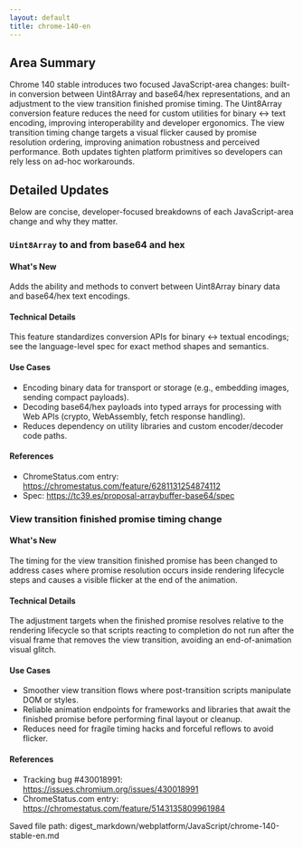 ```yaml
---
layout: default
title: chrome-140-en
---
```


## Area Summary

Chrome 140 stable introduces two focused JavaScript-area changes: built-in conversion between Uint8Array and base64/hex representations, and an adjustment to the view transition finished promise timing. The Uint8Array conversion feature reduces the need for custom utilities for binary ↔ text encoding, improving interoperability and developer ergonomics. The view transition timing change targets a visual flicker caused by promise resolution ordering, improving animation robustness and perceived performance. Both updates tighten platform primitives so developers can rely less on ad-hoc workarounds.

## Detailed Updates

Below are concise, developer-focused breakdowns of each JavaScript-area change and why they matter.

### `Uint8Array` to and from base64 and hex

#### What's New
Adds the ability and methods to convert between Uint8Array binary data and base64/hex text encodings.

#### Technical Details
This feature standardizes conversion APIs for binary <-> textual encodings; see the language-level spec for exact method shapes and semantics.

#### Use Cases
- Encoding binary data for transport or storage (e.g., embedding images, sending compact payloads).
- Decoding base64/hex payloads into typed arrays for processing with Web APIs (crypto, WebAssembly, fetch response handling).
- Reduces dependency on utility libraries and custom encoder/decoder code paths.

#### References
- ChromeStatus.com entry: https://chromestatus.com/feature/6281131254874112  
- Spec: https://tc39.es/proposal-arraybuffer-base64/spec

### View transition finished promise timing change

#### What's New
The timing for the view transition finished promise has been changed to address cases where promise resolution occurs inside rendering lifecycle steps and causes a visible flicker at the end of the animation.

#### Technical Details
The adjustment targets when the finished promise resolves relative to the rendering lifecycle so that scripts reacting to completion do not run after the visual frame that removes the view transition, avoiding an end-of-animation visual glitch.

#### Use Cases
- Smoother view transition flows where post-transition scripts manipulate DOM or styles.
- Reliable animation endpoints for frameworks and libraries that await the finished promise before performing final layout or cleanup.
- Reduces need for fragile timing hacks and forceful reflows to avoid flicker.

#### References
- Tracking bug #430018991: https://issues.chromium.org/issues/430018991  
- ChromeStatus.com entry: https://chromestatus.com/feature/5143135809961984

Saved file path: digest_markdown/webplatform/JavaScript/chrome-140-stable-en.md
